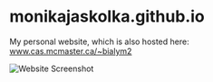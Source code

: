 # monikajaskolka.github.io
My personal website, which is also hosted here: www.cas.mcmaster.ca/~bialym2

![Website Screenshot](https://github.com/monikajaskolka/Personal-Website/blob/master/images/mainpage.png "Website Screenshot")
